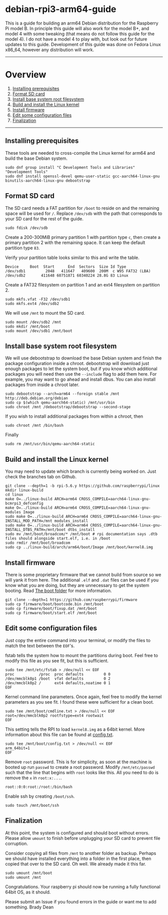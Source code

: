 # debian-rpi3-arm64-guide
This is a guide for building an arm64 Debian distribution for the Raspberry Pi model B.
In principle this guide will also work for the model B+, and model 4 with some tweaking 
(that means do not follow this guide for the model 4). I do not have a model 4 to play with, 
but look out for future updates to this guide.
Development of this guide was done on Fedora Linux x86_64, however any distribution will
work.

---

# Overview
1. [Installing prerequisites](https://github.com/2bdkid/debian-rpi3-arm64-guide#installing-prerequisites)
2. [Format SD card](https://github.com/2bdkid/debian-rpi3-arm64-guide#format-sd-card)
3. [Install base system root filesystem](https://github.com/2bdkid/debian-rpi3-arm64-guide#install-base-system-root-filesystem)
4. [Build and install the Linux kernel](https://github.com/2bdkid/debian-rpi3-arm64-guide#build-and-install-the-linux-kernel)
5. [Install firmware](https://github.com/2bdkid/debian-rpi3-arm64-guide#install-firmware)
6. [Edit some configuration files](https://github.com/2bdkid/debian-rpi3-arm64-guide#edit-some-configuration-files)
7. [Finalization](https://github.com/2bdkid/debian-rpi3-arm64-guide#finalization)
---

## Installing prerequisites

These tools are needed to cross-compile the Linux kernel for arm64 and build the base
Debian system.

```
sudo dnf group install "C Development Tools and Libraries" "Development Tools"
sudo dnf install openssl-devel qemu-user-static gcc-aarch64-linux-gnu binutils-aarch64-linux-gnu debootstrap
```

## Format SD card

The SD card needs a FAT partition for `/boot` to reside on and the remaining space will be used for `/`. Replace `/dev/sdb` with
the path that corresponds to your SD card for the rest of the guide.

```
sudo fdisk /dev/sdb
```

Create a 200-300MiB primary partition 1 with partition type `c`, then create a primary partition 2 with the remaining space. 
It can keep the default partition type `83`.

Verify your partition table looks similar to this and write the table.

```
Device     Boot  Start      End  Sectors  Size Id Type
/dev/sdb1         2048   411647   409600  200M  c W95 FAT32 (LBA)
/dev/sdb2       411648 60751871 60340224 28.8G 83 Linux
```

Create a FAT32 filesystem on partition 1 and an ext4 filesystem on partition 2.

```
sudo mkfs.vfat -F32 /dev/sdb1
sudo mkfs.ext4 /dev/sdb2
```

We will use `/mnt` to mount the SD card.

```
sudo mount /dev/sdb2 /mnt
sudo mkdir /mnt/boot
sudo mount /dev/sdb1 /mnt/boot
```

## Install base system root filesystem

We will use debootstrap to download the base Debian system and finish the package configuration inside a chroot.
debootstrap will download just enough packages to let the system boot, but if you know which additional packages you 
will need then use the `--include` flag to add them here. For example, you may want to go ahead and install dbus. 
You can also install packages from inside a chroot later.

```
sudo debootstrap --arch=arm64 --foreign stable /mnt http://deb.debian.org/debian
sudo cp $(which qemu-aarch64-static) /mnt/usr/bin
sudo chroot /mnt /debootstrap/debootstrap --second-stage
```

If you wish to install additional packages from within a chroot, then

```
sudo chroot /mnt /bin/bash
```

Finally

```
sudo rm /mnt/usr/bin/qemu-aarch64-static
```

## Build and install the Linux kernel

You may need to update which branch is currently being worked on. Just check the branches tab on Github.

```
git clone --depth=1 -b rpi-5.6.y https://github.com/raspberrypi/linux
mkdir linux-build
cd linux
make O=../linux-build ARCH=arm64 CROSS_COMPILE=aarch64-linux-gnu- bcmrpi3_defconfig
make O=../linux-build ARCH=arm64 CROSS_COMPILE=aarch64-linux-gnu- modules Image
sudo make O=../linux-build ARCH=arm64 CROSS_COMPILE=aarch64-linux-gnu- INSTALL_MOD_PATH=/mnt modules_install
sudo make O=../linux-build ARCH=arm64 CROSS_COMPILE=aarch64-linux-gnu- INSTALL_DTBS_PATH=/mnt/boot dtbs_install
sudo mv /mnt/boot/broadcom/* /mnt/boot # rpi documentation says .dtb files should alongside start.elf, i.e. in /boot
sudo rmdir /mnt/boot/broadcom
sudo cp ../linux-build/arch/arm64/boot/Image /mnt/boot/kernel8.img
```

## Install firmware

There is some proprietary firmware that we cannot build from source so we will yank it from here.
The additional `.elf` and `.dat` files can be used if you know what you are doing, but they are unnecessary to get the 
system booting. Read 
[The boot folder](https://www.raspberrypi.org/documentation/configuration/boot_folder.md) for more information.

```
git clone --depth=1 https://github.com/raspberrypi/firmware
sudo cp firmware/boot/bootcode.bin /mnt/boot
sudo cp firmware/boot/fixup.dat /mnt/boot
sudo cp firmware/boot/start.elf /mnt/boot
```

## Edit some configuration files
Just copy the entire command into your terminal, or modify the files to match the text between the `EOF`'s.

fstab tells the system how to mount the partitions during boot. Feel free to modify
this file as you see fit, but this is sufficient.

```
sudo tee /mnt/etc/fstab > /dev/null << EOF
proc           /proc  proc defaults         0 0
/dev/mmcblk0p1 /boot  vfat defaults         0 2
/dev/mmcblk0p2 /      ext4 defaults,noatime 0 1
EOF
```

Kernel command line parameters. Once again, feel free to modify the kernel parameters as you see fit.
I found these were sufficient for a clean boot.

```
sudo tee /mnt/boot/cmdline.txt > /dev/null << EOF
root=/dev/mmcblk0p2 rootfstype=ext4 rootwait
EOF
```

This setting tells the RPI to load `kernel8.img` as a 64bit kernel.
More information about this file can be found at 
[config.txt](https://www.raspberrypi.org/documentation/configuration/config-txt/README.md).

```
sudo tee /mnt/boot/config.txt > /dev/null << EOF
arm_64bit=1
EOF
```

Remove `root` password. This is for simplicity, as soon at the machine is booted up run `passwd` to create a
root password. Modify `/mnt/etc/passwd` such that the line that begins with `root` looks like this. All you need 
to do is remove the `x` in `root:x:...`.

```
root::0:0:root:/root:/bin/bash
```
Enable ssh by creating `/boot/ssh`.

```
sudo touch /mnt/boot/ssh
```

## Finalization

At this point, the system is configured and should boot without errors. Please allow `umount` to finish before
unplugging your SD card to prevent file corruption.

Consider copying all files from `/mnt` to another folder as backup. Perhaps we should have installed everything into
a folder in the first place, then copied that over to the SD card. Oh well. We already made it this far.

```
sudo umount /mnt/boot
sudo umount /mnt
```

Congratulations. Your raspberry pi should now be running a fully functional 64bit OS, as it should.

Please submit an Issue if you found errors in the guide or want me to add something. Brady Dean

